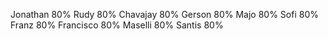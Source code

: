 Jonathan 80%
Rudy 80%
Chavajay 80%
Gerson 80%
Majo 80%
Sofi 80%
Franz 80%
Francisco 80%
Maselli 80%
Santis 80%
